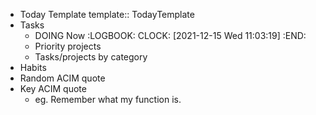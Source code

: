 - Today Template
  template:: TodayTemplate
- Tasks
	- DOING Now
	  :LOGBOOK:
	  CLOCK: [2021-12-15 Wed 11:03:19]
	  :END:
	- Priority projects
	- Tasks/projects by category
- Habits
- Random ACIM quote
- Key ACIM quote
	- eg. Remember what my function is.